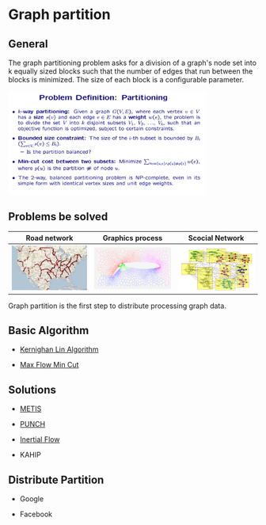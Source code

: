 # Graph partition

## General

The graph partitioning problem asks for a division of a graph's node set into k equally sized blocks such that the number of edges that run between the blocks is minimized.  The size of each block is a configurable parameter.

<img src="../resource/pictures/probelm_description_partitioning.png" alt="probelm_description_partitioning" style="width:400px;"/>

## Problems be solved

| Road network | Graphics process | Scocial Network |
| --- | --- | --- |
| <img src="../resource/pictures/roadnetwork_partition_example_1.png" alt="roadnetwork_partition_example_1" style="width:400px;"/> |  <img src="../resource/pictures/graphics_partition.png" alt="graphics_partition" style="width:400px;"/> |  <img src="../resource/pictures/football_team_match.png" alt="football_team_match" style="width:400px;"/> | 


Graph partition is the first step to distribute processing graph data.

## Basic Algorithm
- [Kernighan Lin Algorithm](./kernighan_lin_alg.md)

- [Max Flow Min Cut](./max_flow_min_cut.md)

## Solutions

- [METIS](./metis.md)

- [PUNCH](./punch.md)

- [Inertial Flow](./inertial_flow.md)

- KAHIP

## Distribute Partition

- Google

- Facebook


